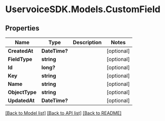 # UservoiceSDK.Models.CustomField
## Properties

Name | Type | Description | Notes
------------ | ------------- | ------------- | -------------
**CreatedAt** | **DateTime?** |  | [optional] 
**FieldType** | **string** |  | [optional] 
**Id** | **long?** |  | [optional] 
**Key** | **string** |  | [optional] 
**Name** | **string** |  | [optional] 
**ObjectType** | **string** |  | [optional] 
**UpdatedAt** | **DateTime?** |  | [optional] 

[[Back to Model list]](../README.md#documentation-for-models) [[Back to API list]](../README.md#documentation-for-api-endpoints) [[Back to README]](../README.md)

